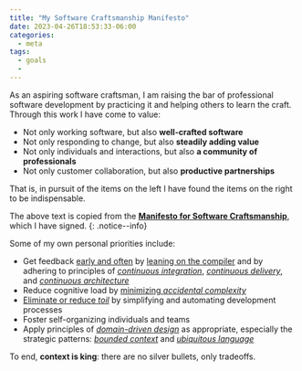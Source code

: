 ```yaml
---
title: "My Software Craftsmanship Manifesto"
date: 2023-04-26T18:53:33-06:00
categories:
  - meta
tags:
  - goals
  - 
---
```


As an aspiring software craftsman, I am raising the bar of professional software development by practicing it and helping others to learn the craft.  Through this work I have come to value:

- Not only working software, but also **well-crafted software**
- Not only responding to change, but also **steadily adding value**
- Not only individuals and interactions, but also **a community of professionals**
- Not only customer collaboration, but also **productive partnerships**

That is, in pursuit of the items on the left I have found the items on the right to be indispensable.

The above text is copied from the [**Manifesto for Software Craftsmanship**](http://manifesto.softwarecraftsmanship.org/), which I have signed.
{: .notice--info}

Some of my own personal priorities include:

- Get feedback [early and often](http://tryqa.com/why-is-early-and-frequent-feedback-in-agile-methodology-important/) by [leaning on the compiler](https://wellfire.co/this-old-pony/leaning-on-the-compiler-and-working-effectively-with-legacy-django-code--this-old-pony-48/) and by adhering to principles of [*continuous integration*](https://martinfowler.com/articles/continuousIntegration.html), [*continuous delivery*](https://martinfowler.com/bliki/ContinuousDelivery.html), and [*continuous architecture*](https://continuousarchitecture.com/)
- Reduce cognitive load by [minimizing *accidental complexity*](https://blog.ploeh.dk/2019/07/01/yes-silver-bullet/)
- [Eliminate or reduce *toil*](https://sre.google/sre-book/eliminating-toil/) by simplifying and automating development processes
- Foster self-organizing individuals and teams
- Apply principles of [*domain-driven design*](https://martinfowler.com/bliki/DomainDrivenDesign.html) as appropriate, especially the strategic patterns: [*bounded context*](https://martinfowler.com/bliki/BoundedContext.html) and [*ubiquitous language*](https://martinfowler.com/bliki/UbiquitousLanguage.html)

To end, **context is king**: there are no silver bullets, only tradeoffs.
